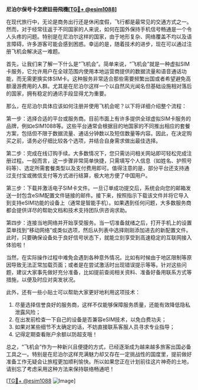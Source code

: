 **尼泊尔保号卡怎麽註冊飛機[[TG💪+ @esim1088](https://t.me/s/esim1088)]**

在现代旅行中，无论是商务出行还是休闲度假，飞行都是最常见的交通方式之一。然而，对于经常往返于不同国家的人来说，如何在国外保持手机信号畅通是一个令人头疼的问题。特别是在尼泊尔这样的国家，由于地形复杂、网络覆盖不均以及语言障碍，许多游客可能会感到困惑。幸运的是，随着技术的进步，现在可以通过注册飞机会解决这一难题。

首先，让我们来了解一下什么是“飞机会”。简单来说，“飞机会”就是一种虚拟SIM卡服务，它允许用户在全球范围内使用本地运营商提供的数据流量和语音通话功能，而无需更换实体SIM卡。这种服务非常适合那些需要频繁出国或者希望避免高额漫游费用的人群。尤其是在尼泊尔这样一个以自然风光闻名但基础设施相对落后的国家，拥有稳定的通讯手段显得尤为重要。

那么，在尼泊尔具体应该如何注册并使用飞机会呢？以下将详细介绍整个流程：

第一步：选择合适的平台或服务商。目前市面上有许多提供全球虚拟SIM卡服务的品牌，例如eSIM1088等。这些平台通常会根据目的地国家的不同推出相应的套餐方案，包括但不限于数据流量、通话分钟数以及短信数量等内容。因此，在决定购买之前，请务必仔细比较各个选项，并结合自身需求做出最佳选择。

第二步：完成在线订购手续。大多数情况下，您只需访问相关网站即可轻松完成注册过程。一般而言，这一步骤非常简单快捷，只需填写个人信息（如姓名、护照号码等）、选定所需套餐类型以及支付费用即可。值得注意的是，部分平台还支持通过支付宝或微信支付等方式进行结算，极大地方便了中国用户。

第三步：下载并激活电子SIM卡文件。一旦订单成功提交后，系统会向您的邮箱发送一封包含eSIM配置文件链接的邮件。接下来，按照指示下载该文件并将它导入到支持eSIM功能的设备上（通常是智能手机）。如果遇到任何问题，大多数服务商都会提供详尽的帮助文档和技术支持团队供咨询求助。

第四步：连接当地网络并开始享受服务。当一切准备就绪之后，打开手机上的设置菜单找到“移动网络”或类似选项，然后从列表中选择刚刚添加进去的新配置文件。此时，只要确保设备处于良好信号状态下，就能立刻享受到高速稳定的互联网接入体验啦！

当然，在实际操作过程中难免会遇到各种意外情况。比如有时候由于地区限制等原因导致无法正常加载页面；或者是在尝试激活时出现错误提示等等。针对这些问题，建议大家事先做好充分准备，比如提前查阅相关资料、准备好备用联系方式等措施，以便及时应对突发状况。

此外，还有一些小贴士可以帮助大家更好地利用这项技术：

1. 尽量选择信誉良好的服务商，这样不仅能够保障服务质量，还能有效降低隐私泄露风险；
2. 在出发前检查一下自己的设备是否兼容eSIM技术，以免白费功夫；
3. 如果对某些细节不太确定的话，不妨直接联系客服人员寻求专业指导；
4. 记得定期查看账户余额以防超支哦！

总之，“飞机会”作为一种新兴且便捷的方式，已经逐渐成为越来越多旅客出国必备工具之一。特别是在尼泊尔这样充满魅力却又存在一定挑战性的国度里，提前做好准备工作无疑会让旅程更加顺利愉快。所以如果您正在计划前往这片神奇的土地，请别忘了考虑采用这种方法来保持联络畅通吧！

[[TG💪+ @esim1088](https://t.me/s/esim1088) ![Image](https://i.postimg.cc/4NQfJmqS/Snipaste-2025-05-13-00-14-12.png)]